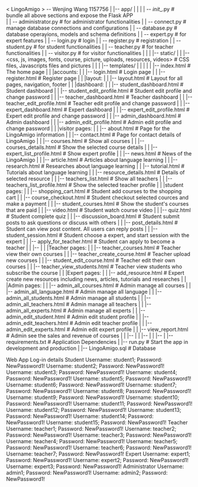 < LingoAmigo > -- Wenjing Wang 1157756
   |
   |-- app/
   |    |
   |    | -- _init__.py                     # bundle all above sections and expose the Flask APP  
   |    | -- administrator.py               # for administrator functionalities
   |    | -- connect.py                     # manage database connections and configurations
   |    | -- database.py                    #  database operayions, models and schema definitions
   |    | -- expert.py                      # for expert features
   |    | -- login.py                       # login
   |    | -- register.py                    # registration
   |    | -- student.py                     # for student functionalities
   |    | -- teacher.py                     # for teacher functionalities
   |    | -- visitor.py                     # for visitor functionalities
   |    |
   |    |-- static/
   |    |    |-- <css, js, images, fonts, course, picture, uploads, resources, videos>         # CSS files, Javascripts files and pictures
   |    |
   |    |-- templates/
   |    |    |
   |    |    |-- index.html                      # The home page
   |    |    |accounts:
   |    |    |-- login.html                      # Login page
   |    |    |-- register.html                   # Register page
   |    |    |layout:
   |    |    |-- layout.html                      # Layout for all pages, navigation, footer
   |    |    |dashboard:
   |    |    |-- student_dashboard.html                      # Student dashboard
   |    |    |-- student_edit_profile.html                      # Student edit profile and change password
   |    |    |-- teacher_dashboard.html                      # Teacher dashboard
   |    |    |-- teacher_edit_profile.html                      # Teacher edit profile and change password
   |    |    |-- expert_dashboard.html                      # Expert dashboard
   |    |    |-- expert_edit_profile.html                      # Expert edit profile and change password
   |    |    |-- admin_dashboard.html                      # Admin dashboard
   |    |    |-- admin_edit_profile.html                      # Admin  edit profile and change password
   |    |    |visitor pages:
   |    |    |-- about.html                      # Page for the LingoAmigo information
   |    |    |-- contact.html                      # Page for contact details of LingoAmigo
   |    |    |-- courses.html                      # Show all courses
   |    |    |-- courses_details.html                      # Show the selected course details
   |    |    |-- expert_list_profile.html                      # Show expert profile
   |    |    |-- news.html                      # News of the LingoAmigo
   |    |    |-- article.html                      # Articles about language learning
   |    |    |-- research.html                      # Researches about language learning
   |    |    |-- tutorial.html                      # Tutorials about language learning
   |    |    |-- resource_details.html                      # Details of selected resource
   |    |    |-- teachers_list.html                      # Show all teachers
   |    |    |-- teachers_list_profile.html                      # Show the selected teacher profile
   |    |    |student pages:
   |    |    |-- shopping_cart.html                      # Student add courses to the shopping cart
   |    |    |-- course_checkout.html                      # Student checkout selected cources and make a payment
   |    |    |-- student_courses.html                      # Show the student's courses that are paid
   |    |    |-- video.html                      # Student watch course video
   |    |    |-- quiz.html                        # Student complete quiz
   |    |    |-- discussion_board.html         # Student submit posts to ask questions or discuss with others
   |    |    |-- post_details.html             # Student can view post content. All users can reply posts
   |    |    |-- student_session.html             # Student choose a expert, and start session with the expert
   |    |    |-- apply_for_teacher.html          # Student can apply to become a teacher
   |    |    |-- 
   |    |    |Teacher pages:
   |    |    |-- teacher_courses.html          # Teacher view their own courses
   |    |    |-- teacher_create_course.html    # Teacher upload new courses
   |    |    |-- student_edit_course.html      # Teacher edit their own courses
   |    |    |-- teacher_view_students.html    # Teacher view students who subscribe the course
   |    |    |Expert pages:
   |    |    |-- add_resource.html             # Expert create new resources including news, articles, tutorials and researches
   |    |    |Admin pages:
   |    |    |-- admin_all_courses.html          # Admin manage all courses
   |    |    |-- admin_all_language.html         # Admin manage all language
   |    |    |-- admin_all_students.html         # Admin manage all students
   |    |    |-- admin_all_teachers.html         # Admin manage all teachers
   |    |    |-- admin_all_experts.html         # Admin manage all experts
   |    |    |-- admin_edit_student.html        # Admin edit student profile
   |    |    |-- admin_edit_teachers.html         # Admin edit teacher profile
   |    |    |-- admin_edit_experts.html         # Admin edit expert profile
   |    |    |-- view_report.html           # Admin see the sales and revenue of courses
   |    |    |-- 
   |    |    |-- 
   |    |    |-- 
   |
   |-- requirements.txt                    # Application Dependencies
   |
   |-- run.py                              # Start the app in development and production
   |
   |-- LingoAmigo.sql                    # Database



Web App Log-in details
Student
Username: student1; Password: NewPassword1!
Username: student2; Password: NewPassword1!
Username: student3; Password: NewPassword1!
Username: student4; Password: NewPassword1!
Username: student5; Password: NewPassword1!
Username: student6; Password: NewPassword1!
Username: student7; Password: NewPassword1!
Username: student8; Password: NewPassword1!
Username: student9; Password: NewPassword1!
Username: student10; Password: NewPassword1!
Username: student11; Password: NewPassword1!
Username: student12; Password: NewPassword1!
Username: student13; Password: NewPassword1!
Username: student14; Password: NewPassword1!
Username: student15; Password: NewPassword1!
Teacher
Username: teacher1; Password: NewPassword1!
Username: teacher2; Password: NewPassword1!
Username: teacher3; Password: NewPassword1!
Username: teacher4; Password: NewPassword1!
Username: teacher5; Password: NewPassword1!
Username: teacher6; Password: NewPassword1!
Username: teacher7; Password: NewPassword1!
Expert
Username: expert1; Password: NewPassword1!
Username: expert2; Password: NewPassword1!
Username: expert3; Password: NewPassword1!
Administrator
Username: admin1; Password: NewPassword1!
Username: admin2; Password: NewPassword1!

